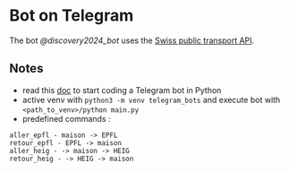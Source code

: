 # Bot on Telegram

The bot *@discovery2024_bot* uses the [Swiss public transport API](https://transport.opendata.ch/).

## Notes

- read this [doc](https://tjtanjin.medium.com/how-to-build-a-telegram-bot-a-beginners-step-by-step-guide-c671ce027c55) to start coding a Telegram bot in Python
- active venv with `python3 -m venv telegram_bots` and execute bot with `<path_to_venv>/python main.py`
- predefined commands :
```
aller_epfl - maison -> EPFL
retour_epfl - EPFL -> maison
aller_heig - -> maison -> HEIG
retour_heig - -> HEIG -> maison
```
